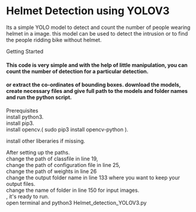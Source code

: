 # Helmet Detection using YOLOV3
Its a simple YOLO model to detect and count the number of people wearing helmet in a image. this model can be used to detect the intrusion or to find the people ridding bike without helmet.

Getting Started
#### This code is very simple and with the help of little manipulation, you can count the number of detection for a particular detection.
#### or extract the co-ordinates of bounding boxes. download the models, create necessary files and give full path to the models and folder names and run the python script.
Prerequisites  
install python3.  
install pip3.  
install opencv.( sudo pip3 install opencv-python ).  

install other liberaries  if missing.  


After setting up the paths.  
change the path of classfile in line 19,  
change the path of configuration file in line 25,  
change the path of weights in line 26  
change the output folder name in line 133 where you want to keep your output files.  
change the name of folder in line 150 for input images.  
, it's ready to run.  
open terminal and python3 Helmet_detection_YOLOV3.py  


